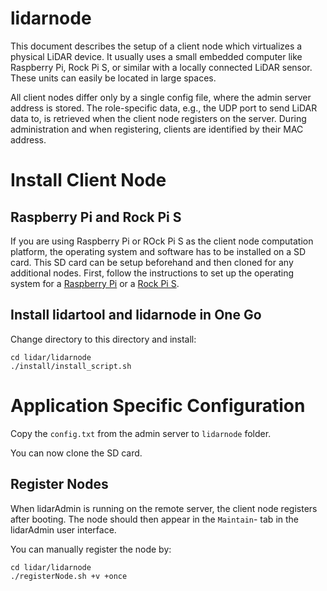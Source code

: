 # lidarnode

This document describes the setup of a client node which virtualizes a physical LiDAR device. It usually uses a small embedded computer like Raspberry Pi, Rock Pi S, or similar with a locally connected LiDAR sensor. These units can easily be located in large spaces.

All client nodes differ only by a single config file, where the admin server address is stored. The role-specific data, e.g., the UDP port to send LiDAR data to, is retrieved when the client node registers on the server. During administration and when registering, clients are identified by their MAC address.

# Install Client Node

## Raspberry Pi and Rock Pi S

If you are using Raspberry Pi or ROck Pi S as the client node computation platform, the operating system and software has to be installed on a SD card. This SD card can be setup beforehand and then cloned for any additional nodes. First, follow the instructions to set up the operating system for a [Raspberry Pi](../lidartool/doc/RaspberryPi/README.md) or a [Rock Pi S](../lidartool/doc/RockPI_S/README.md).

## Install lidartool and lidarnode in One Go

Change directory to this directory and install:
```console
cd lidar/lidarnode
./install/install_script.sh
```

# Application Specific Configuration

Copy the `config.txt` from the admin server to `lidarnode` folder.

You can now clone the SD card.

## Register Nodes

When lidarAdmin is running on the remote server, the client node registers after booting. The node should then appear in the `Maintain`- tab in the lidarAdmin user interface.

You can manually register the node by:

```console
cd lidar/lidarnode
./registerNode.sh +v +once
```
